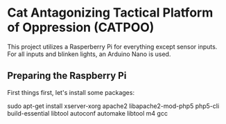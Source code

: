# Cat Antagonizing Tactical Platform of Oppression (CATPOO)

This project utilizes a Rasperberry Pi for everything except sensor inputs.
For all inputs and blinken lights, an Arduino Nano is used.

## Preparing the Raspberry Pi

First things first, let's install some packages:

  sudo apt-get install xserver-xorg apache2 libapache2-mod-php5 php5-cli \
  build-essential libtool autoconf automake libtool m4 gcc


